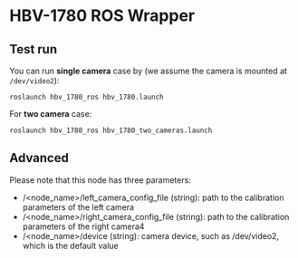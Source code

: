# HBV-1780 ROS Wrapper

## Test run
You can run __single camera__ case by (we assume the camera is mounted at `/dev/video2`):
```
roslaunch hbv_1780_ros hbv_1780.launch
```

For __two camera__ case:
```
roslaunch hbv_1780_ros hbv_1780_two_cameras.launch
```

## Advanced
Please note that this node has three parameters:
* /<node_name>/left_camera_config_file (string): path to the calibration parameters of the left camera
* /<node_name>/right_camera_config_file (string): path to the calibration parameters of the right camera4
* /<node_name>/device (string): camera device, such as /dev/video2, which is the default value